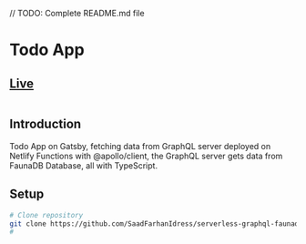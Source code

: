 // TODO: Complete README.md file
#  Todo App

## [Live]()
<img src="" />

## Introduction 
Todo App on Gatsby, fetching data from GraphQL server deployed on Netlify Functions with @apollo/client, the GraphQL server gets data from FaunaDB Database, all with TypeScript.

## Setup
```bash
# Clone repository
git clone https://github.com/SaadFarhanIdress/serverless-graphql-faunadb-todoapp
# 
```
